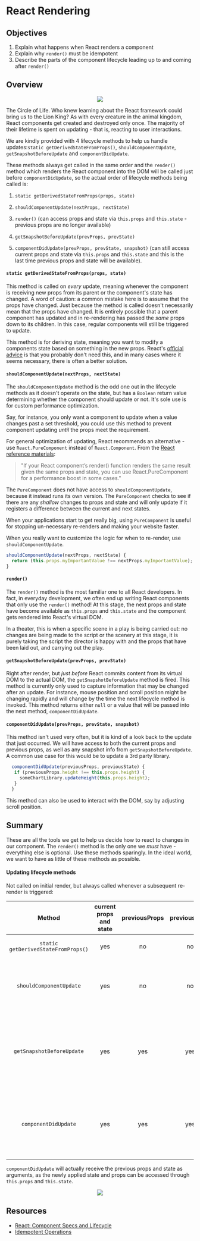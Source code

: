 # React Rendering

## Objectives

1. Explain what happens when React renders a component
2. Explain why `render()` must be idempotent
3. Describe the parts of the component lifecycle leading up to and coming after
   `render()`

## Overview

<p align="center">
  <img src="http://www.awesomelyluvvie.com/wp-content/uploads/2014/04/lion-king-circle-of-life.gif" />
</p>

The Circle of Life. Who knew learning about the React framework could bring us
to the Lion King? As with every creature in the animal kingdom, React components
get created and destroyed only once. The majority of their lifetime is spent on
updating - that is, reacting to user interactions.

We are kindly provided with 4 lifecycle methods to help us handle
updates:`static getDerivedStateFromProps()`, `shouldComponentUpdate`,
`getSnapshotBeforeUpdate` and `componentDidUpdate`.

These methods always get called in the same order and the `render()` method
which renders the React component into the DOM will be called just before
`componentDidUpdate`, so the actual order of lifecycle methods being called is:

1. `static getDerivedStateFromProps(props, state)`

2. `shouldComponentUpdate(nextProps, nextState)`

4. `render()` (can access props and state via `this.props` and `this.state` -
previous props are no longer available)

5. `getSnapshotBeforeUpdate(prevProps, prevState)`

6. `componentDidUpdate(prevProps, prevState, snapshot)` (can still access
current props and state via `this.props` and `this.state` and this is the last
time previous props and state will be available).

#### `static getDerivedStateFromProps(props, state)`

This method is called on _every_ update, meaning whenever the component is
receiving new props from its parent or the component's state has changed. A
word of caution: a common mistake here is to assume that the props have changed.
Just because the method is called doesn't necessarily mean that the props have
changed. It is entirely possible that a parent component has updated and in
re-rendering has passed the _same_ props down to its children. In this case,
regular components will still be triggered to update.

This method is for deriving state, meaning you want to modify a components state
based on something in the new props. React's [official advice][derived] is that
you probably don't need this, and in many cases where it seems necessary, there
is often a better solution.

#### `shouldComponentUpdate(nextProps, nextState)`

The `shouldComponentUpdate` method is the odd one out in the lifecycle methods
as it doesn't operate on the state, but has a `Boolean` return value determining
whether the component should update or not. It's sole use is for custom
performance optimization.

Say, for instance, you only want a component to update when a value changes
past a set threshold, you could use this method to prevent component updating
_until_ the props meet the requirement.

For general optimization of updating, React recommends an alternative - use
`React.PureComponent` instead of `React.Component`. From the [React reference
materials][pure]:

> "If your React component’s render() function renders the same result given the
same props and state, you can use React.PureComponent for a performance boost in
some cases."

The `PureComponent` does not have access to `shouldComponentUpdate`, because it
instead runs its own version. The `PureComponent` checks to see if there are any
_shallow_ changes to props and state and will only update if it registers a
difference between the current and next states.

When your applications start to get really big, using `PureComponent` is useful
for stopping un-necessary re-renders and making your website faster.

When you really want to customize the logic for when to re-render, use
`shouldComponentUpdate`.

```javascript
shouldComponentUpdate(nextProps, nextState) {
  return (this.props.myImportantValue !== nextProps.myImportantValue);
}
```

#### `render()`

The `render()` method is the most familiar one to all React developers. In fact,
in everyday development, we often end up writing React components that only use
the `render()` method! At this stage, the next props and state have become
available as `this.props` and `this.state` and the component gets rendered
into React's virtual DOM.

In a theater, this is when a specific scene in a play is being carried out: no
changes are being made to the script or the scenery at this stage, it is purely
taking the script the director is happy with and the props that have been laid
out, and carrying out the play.

#### `getSnapshotBeforeUpdate(prevProps, prevState)`

Right after render, but _just before_ React commits content from its virtual DOM
to the actual DOM, the `getSnapshotBeforeUpdate` method is fired.
This method is currently only used to capture information that may be changed
after an update. For instance, mouse position and scroll position might be
changing rapidly and will change by the time the next lifecycle method is
invoked. This method returns either `null` or a value that will be passed into
the next method, `componentDidUpdate`.

#### `componentDidUpdate(prevProps, prevState, snapshot)`

This method isn't used very often, but it is kind of a look back to the update
that just occurred. We will have access to both the current props and previous
props, as well as any snapshot info from `getSnapshotBeforeUpdate`. A common use
case for this would be to update a 3rd party library.

```javascript
  componentDidUpdate(previousProps, previousState) {
   if (previousProps.height !== this.props.height) {
     someChartLibrary.updateHeight(this.props.height);
   }
  }
```

This method can also be used to interact with the DOM, say by adjusting scroll position.

## Summary

These are all the tools we get to help us decide how to react to changes in our
component. The `render()` method is the only one we *must* have - everything
else is optional. Use these methods sparingly. In the ideal world, we want to
have as little of these methods as possible.

#### Updating lifecycle methods

Not called on initial render, but always called whenever a subsequent re-render is triggered:

| Method            | current props and state | previousProps | previousState | nextProps |  nextState | Can call `this.setState` | Called when?               | Used for                                                                                    |
|:-------------------------:|:---------:|:---------:|:----------------------:|:-------------------------------------------------------:|:--------------------------------------------------------------------------------:|:---------:|:---------:|:----------------------:|
| `static getDerivedStateFromProps()` |    yes    |     no    |     no    |     no    |     no    |     yes     |     before every render  |   Not used often |
|   `shouldComponentUpdate`   |    yes    |    no    |    no    |    yes    |    yes   |    yes    | before every re-render (not initially) | can be used to stop unnecessary re-renders for performance optimization |
|     `getSnapshotBeforeUpdate`    |    yes   |    yes   |    yes   |    no   |    no   |    yes   | just before React updates and commits new content to the DOM | used rarely; can capture data that may be changing rapidly |
|     `componentDidUpdate`    |    yes   |    yes    |    yes    |    no   |    no    |    yes    | just after a re-render has finished | any DOM updates following a render (mostly interacting with 3rd party libraries) |

`componentDidUpdate` will actually receive the previous props and state as arguments, as the newly applied state and props can be accessed through `this.props` and `this.state`.

<p align="center">
  <img src="https://media.giphy.com/media/wDOFUCaxyv2XC/giphy.gif" />
</p>

## Resources

- [React: Component Specs and Lifecycle](https://github.com/learn-co-curriculum/react-rendering)
- [Idempotent Operations](https://stackoverflow.com/questions/1077412/what-is-an-idempotent-operation)

[derived]: https://reactjs.org/blog/2018/06/07/you-probably-dont-need-derived-state.html
[pure]: https://reactjs.org/docs/react-api.html#reactpurecomponent
